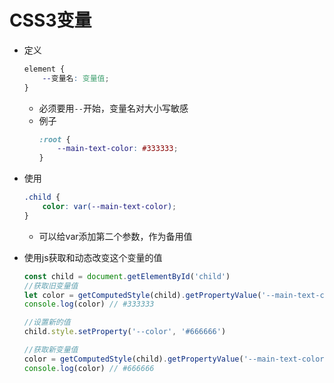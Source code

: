 # CSS3变量

- 定义
    ```css
    element {
        --变量名: 变量值;
    }
    ```
    - 必须要用`--`开始，变量名对大小写敏感
    - 例子
        ```css
        :root {
            --main-text-color: #333333;
        }
        ```

- 使用
    ```css
    .child {
        color: var(--main-text-color);
    }
    ```
    - 可以给var添加第二个参数，作为备用值

- 使用js获取和动态改变这个变量的值
    ```js
    const child = document.getElementById('child')
    //获取旧变量值
    let color = getComputedStyle(child).getPropertyValue('--main-text-color')
    console.log(color) // #333333

    //设置新的值
    child.style.setProperty('--color', '#666666')

    //获取新变量值
    color = getComputedStyle(child).getPropertyValue('--main-text-color')
    console.log(color) // #666666
    ```
    
    


